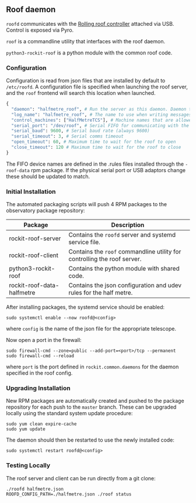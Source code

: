 ## Roof daemon

`roofd` communicates with the [Rolling roof controller](https://github.com/rockit-astro/roof-controller) attached via USB.  Control is exposed via Pyro.

`roof` is a commandline utility that interfaces with the roof daemon.

`python3-rockit-roof` is a python module with the common roof code.

### Configuration

Configuration is read from json files that are installed by default to `/etc/roofd`.
A configuration file is specified when launching the roof server, and the `roof` frontend will search this location when launched.

```python
{
  "daemon": "halfmetre_roof", # Run the server as this daemon. Daemon types are registered in `rockit.common.daemons`.
  "log_name": "halfmetre_roof", # The name to use when writing messages to the observatory log.
  "control_machines": ["HalfMetreTCS"], # Machine names that are allowed to control (rather than just query) state. Machine names are registered in `rockit.common.IP`.
  "serial_port": "/dev/roof", # Serial FIFO for communicating with the roof controller
  "serial_baud": 9600, # Serial baud rate (always 9600)
  "serial_timeout": 3, # Serial comms timeout
  "open_timeout": 60, # Maximum time to wait for the roof to open
  "close_timeout": 120 # Maximum time to wait for the roof to close
}
```

The FIFO device names are defined in the .rules files installed through the `-roof-data` rpm package.
If the physical serial port or USB adaptors change these should be updated to match.

### Initial Installation

The automated packaging scripts will push 4 RPM packages to the observatory package repository:

| Package                    | Description                                                              |
|----------------------------|--------------------------------------------------------------------------|
| rockit-roof-server         | Contains the `roofd` server and systemd service file.                    |
| rockit-roof-client         | Contains the `roof` commandline utility for controlling the roof server. |
| python3-rockit-roof        | Contains the python module with shared code.                             |
| rockit-roof-data-halfmetre | Contains the json configuration and udev rules for the half metre.       |

After installing packages, the systemd service should be enabled:

```
sudo systemctl enable --now roofd@<config>
```

where `config` is the name of the json file for the appropriate telescope.

Now open a port in the firewall:
```
sudo firewall-cmd --zone=public --add-port=<port>/tcp --permanent
sudo firewall-cmd --reload
```
where `port` is the port defined in `rockit.common.daemons` for the daemon specified in the roof config.

### Upgrading Installation

New RPM packages are automatically created and pushed to the package repository for each push to the `master` branch.
These can be upgraded locally using the standard system update procedure:
```
sudo yum clean expire-cache
sudo yum update
```

The daemon should then be restarted to use the newly installed code:
```
sudo systemctl restart roofd@<config>
```

### Testing Locally

The roof server and client can be run directly from a git clone:
```
./roofd halfmetre.json
ROOFD_CONFIG_PATH=./halfmetre.json ./roof status
```
